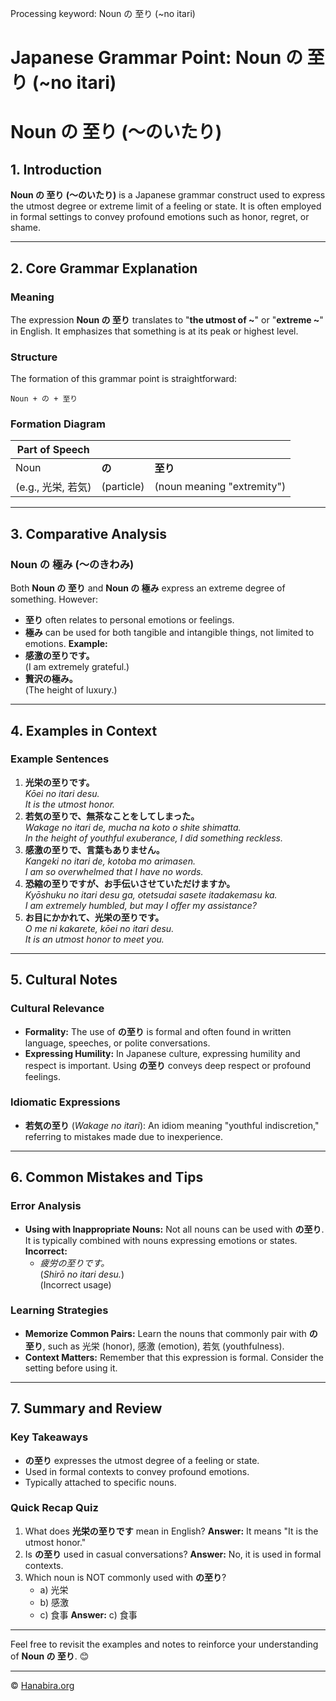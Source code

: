 Processing keyword: Noun の 至り (~no itari)
# Japanese Grammar Point: Noun の 至り (~no itari)
# Noun の 至り (〜のいたり)
## 1. Introduction
**Noun の 至り (〜のいたり)** is a Japanese grammar construct used to express the utmost degree or extreme limit of a feeling or state. It is often employed in formal settings to convey profound emotions such as honor, regret, or shame.

---
## 2. Core Grammar Explanation
### Meaning
The expression **Noun の 至り** translates to "**the utmost of ~**" or "**extreme ~**" in English. It emphasizes that something is at its peak or highest level.
### Structure
The formation of this grammar point is straightforward:
```
Noun + の + 至り
```
### Formation Diagram
| **Part of Speech** |             |                  |
|--------------------|-------------|------------------|
| Noun               | **の**      | **至り**         |
| (e.g., 光栄, 若気)  | (particle)  | (noun meaning "extremity") |
---
## 3. Comparative Analysis
### Noun の 極み (〜のきわみ)
Both **Noun の 至り** and **Noun の 極み** express an extreme degree of something. However:
- **至り** often relates to personal emotions or feelings.
- **極み** can be used for both tangible and intangible things, not limited to emotions.
**Example:**
- **感激の至りです。**  
  (I am extremely grateful.)
- **贅沢の極み。**  
  (The height of luxury.)
---
## 4. Examples in Context
### Example Sentences
1. **光栄の至りです。**  
   *Kōei no itari desu.*  
   *It is the utmost honor.*
2. **若気の至りで、無茶なことをしてしまった。**  
   *Wakage no itari de, mucha na koto o shite shimatta.*  
   *In the height of youthful exuberance, I did something reckless.*
3. **感激の至りで、言葉もありません。**  
   *Kangeki no itari de, kotoba mo arimasen.*  
   *I am so overwhelmed that I have no words.*
4. **恐縮の至りですが、お手伝いさせていただけますか。**  
   *Kyōshuku no itari desu ga, otetsudai sasete itadakemasu ka.*  
   *I am extremely humbled, but may I offer my assistance?*
5. **お目にかかれて、光栄の至りです。**  
   *O me ni kakarete, kōei no itari desu.*  
   *It is an utmost honor to meet you.*
---
## 5. Cultural Notes
### Cultural Relevance
- **Formality:** The use of **の至り** is formal and often found in written language, speeches, or polite conversations.
- **Expressing Humility:** In Japanese culture, expressing humility and respect is important. Using **の至り** conveys deep respect or profound feelings.
### Idiomatic Expressions
- **若気の至り** (*Wakage no itari*): An idiom meaning "youthful indiscretion," referring to mistakes made due to inexperience.
---
## 6. Common Mistakes and Tips
### Error Analysis
- **Using with Inappropriate Nouns:** Not all nouns can be used with **の至り**. It is typically combined with nouns expressing emotions or states.
  **Incorrect:**  
  - *疲労の至りです。*  
    (*Shirō no itari desu.*)  
    (Incorrect usage)
### Learning Strategies
- **Memorize Common Pairs:** Learn the nouns that commonly pair with **の至り**, such as 光栄 (honor), 感激 (emotion), 若気 (youthfulness).
- **Context Matters:** Remember that this expression is formal. Consider the setting before using it.
---
## 7. Summary and Review
### Key Takeaways
- **の至り** expresses the utmost degree of a feeling or state.
- Used in formal contexts to convey profound emotions.
- Typically attached to specific nouns.
### Quick Recap Quiz
1. What does **光栄の至りです** mean in English?
   **Answer:** It means "It is the utmost honor."
2. Is **の至り** used in casual conversations?
   **Answer:** No, it is used in formal contexts.
3. Which noun is NOT commonly used with **の至り**?
   - a) 光栄
   - b) 感激
   - c) 食事
   **Answer:** c) 食事
---
Feel free to revisit the examples and notes to reinforce your understanding of **Noun の 至り**. 😊


---

© [Hanabira.org](https://hanabira.org)
